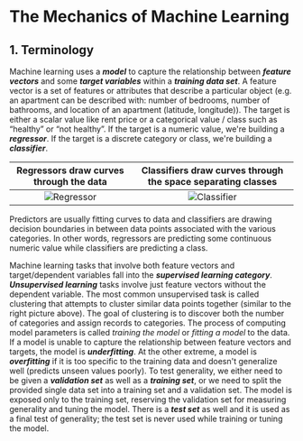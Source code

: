 # The Mechanics of Machine Learning

## 1. Terminology

Machine learning uses a **_model_** to capture the relationship between **_feature vectors_** and some **_target variables_** within a **_training data set_**. A feature vector is a set of features or attributes that describe a particular object (e.g. an apartment can be described with: number of bedrooms, number of bathrooms, and location of an apartment (latitude, longitude)). The target is either a scalar value like rent price or a categorical value / class such as “healthy” or “not healthy”. If the target is a numeric value, we're building a **_regressor_**. If the target is a discrete category or class, we're building a **_classifier_**.


Regressors draw curves through the data |  Classifiers draw curves through the space separating classes
:-------------------------:|:-------------------------:
![Regressor](https://i.imgur.com/LG9Rxoc.png)  |  ![Classifier](https://i.imgur.com/iBw0v57.png)

Predictors are usually fitting curves to data and classifiers are drawing decision boundaries in between data points associated with the various categories. In other words, regressors are predicting some continuous numeric value while classifiers are predicting a class. 

Machine learning tasks that involve both feature vectors and target/dependent variables fall into the **_supervised learning category_**. **_Unsupervised learning_** tasks involve just feature vectors without the dependent variable. The most common unsupervised task is called clustering that attempts to cluster similar data points together (similar to the right picture above). The goal of clustering is to discover both the number of categories and assign records to categories. The process of computing model parameters is called _training the model_ or _fitting a model_ to the data. If a model is unable to capture the relationship between feature vectors and targets, the model is **_underfitting_**. At the other extreme, a model is **_overfitting_** if it is too specific to the training data and doesn't generalize well (predicts unseen values poorly). To test generality, we either need to be given a **_validation set_** as well as a **_training set_**, or we need to split the provided single data set into a training set and a validation set. The model is exposed only to the training set, reserving the validation set for measuring generality and tuning the model. There is a **_test set_** as well and it is used as a final test of generality; the test set is never used while training or tuning the model. 